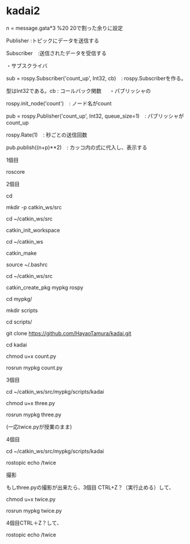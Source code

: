 # kadai2

 n = message.gata*3 %20  20で割った余りに設定
 
Publisher :トピックにデータを送信する

Subscriber　:送信されたデータを受信する 

・サブスクライバ

sub = rospy.Subscriber('count_up', Int32, cb)　: rospy.Subscriberを作る。

型はInt32である。cb : コールバック関数
　
・パブリッシャの

rospy.init_node('count')　: ノード名がcount

pub = rospy.Publisher('count_up', Int32, queue_size=1)　: パブリッシャがcount_up

rospy.Rate(1)　: 秒ごとの送信回数

pub.publish((n+p)**2)　: カッコ内の式に代入し、表示する


1個目

roscore


2個目

cd

mkdir -p catkin_ws/src

cd ~/catkin_ws/src

catkin_init_workspace 

cd ~/catkin_ws

catkin_make

source ~/.bashrc



cd ~/catkin_ws/src

catkin_create_pkg mypkg rospy

cd mypkg/

mkdir scripts

cd scripts/

git clone https://github.com/HayaoTamura/kadai.git

cd kadai

chmod u+x count.py

rosrun mypkg count.py


3個目

cd ~/catkin_ws/src/mypkg/scripts/kadai

chmod u+x three.py

rosrun mypkg three.py

(一応twice.pyが授業のまま)

4個目

cd ~/catkin_ws/src/mypkg/scripts/kadai

rostopic echo /twice

撮影



もしthree.pyの撮影が出来たら、3個目 CTRL+Z？（実行止める）して、

chmod u+x twice.py

rosrun mypkg twice.py

4個目CTRL＋Z？して、

rostopic echo /twice

